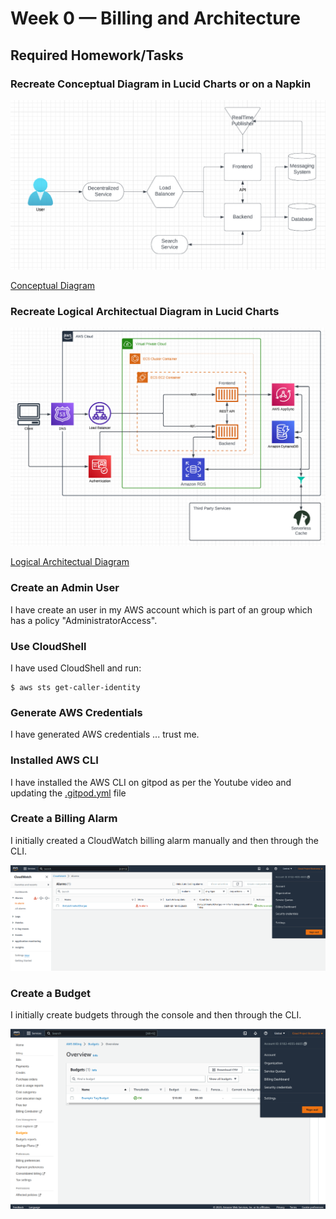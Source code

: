 # Week 0 — Billing and Architecture

## Required Homework/Tasks

### Recreate Conceptual Diagram in Lucid Charts or on a Napkin
![Conceptual Diagram](assets/week0/conceptual-diagram.png)

[Conceptual Diagram](https://lucid.app/lucidchart/6953b69d-d510-4867-9c9f-108bee8b67a0/edit?viewport_loc=-11%2C-11%2C2973%2C1596%2C0_0&invitationId=inv_dea2d3fd-298f-427c-ad88-4c1d940db631)

### Recreate Logical Architectual Diagram in Lucid Charts

![Logcal Architectual Diagram](assets/week0/logical-diagram.png)

[Logical Architectual Diagram](https://lucid.app/lucidchart/ad5b5581-b293-48fe-b45c-703154dd7bda/edit?viewport_loc=-376%2C-175%2C2973%2C1596%2C0_0&invitationId=inv_e152f2db-5330-4832-800f-48aa508dad01)

### Create an Admin User

I have create an user in my AWS account which is part of an group which has a policy "AdministratorAccess".

### Use CloudShell

I have used CloudShell and run:

```
$ aws sts get-caller-identity 
```

###	Generate AWS Credentials

I have generated AWS credentials ... trust me.

###	Installed AWS CLI

I have installed the AWS CLI on gitpod as per the Youtube video and updating the [.gitpod.yml](../.gitpod.yml) file

###	Create a Billing Alarm

I initially created a CloudWatch billing alarm manually and then through the CLI.

![Proof](assets/week0/cloudwatch_alarm.png)

###	Create a Budget

I initially create budgets through the console and then through the CLI.

![Proof](assets/week0/budget.png)
